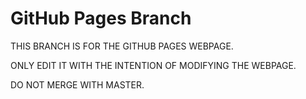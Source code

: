 GitHub Pages Branch
===================

THIS BRANCH IS FOR THE GITHUB PAGES WEBPAGE.

ONLY EDIT IT WITH THE INTENTION OF MODIFYING THE WEBPAGE.

DO NOT MERGE WITH MASTER.
